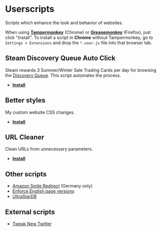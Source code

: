 # Userscripts

Scripts which enhance the look and behavior of websites.

When using [**Tampermonkey**](https://chrome.google.com/webstore/detail/tampermonkey/dhdgffkkebhmkfjojejmpbldmpobfkfo) (Chrome) or [**Greasemonkey**](https://addons.mozilla.org/de/firefox/addon/greasemonkey/) (Firefox), just click "Install". To install a script in **Chrome** without Tampermonkey, go to `Settings > Extensions` and drop the `*.user.js` file into that browser tab.

## Steam Discovery Queue Auto Click

Steam rewards 3 Summer/Winter Sale Trading Cards per day for browsing the [Discovery Queue](http://store.steampowered.com/explore/). This script automates the process.

* [**Install**](https://github.com/darekkay/config-files/raw/master/userscripts/steam-discovery-queue.user.js)

## Better styles

My custom website CSS changes.

* [**Install**](https://github.com/darekkay/config-files/raw/master/userscripts/better-styles.user.js)

## URL Cleaner

Clean URLs from unnecessary parameters.

* [**Install**](https://github.com/darekkay/config-files/raw/master/userscripts/url-cleaner.user.js)

## Other scripts

* [Amazon Smile Redirect](https://github.com/darekkay/config-files/raw/master/userscripts/amazon-smile.user.js) (Germany only)
* [Enforce English page versions](https://github.com/darekkay/config-files/raw/master/userscripts/enforce-english.user.js)
* [UltraStarDB](https://github.com/darekkay/config-files/raw/master/userscripts/usdb.user.js)

## External scripts

* [Tweak New Twitter](https://greasyfork.org/en/scripts/387773-tweak-new-twitter)
